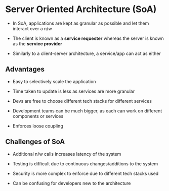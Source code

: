 # Server Oriented Architecture (SoA)

- In SoA, applications are kept as granular as possible and let them interact
over a n/w

- The client is known as a **service requester** whereas the server is known as
the **service provider**

- Similarly to a client-server architecture, a service/app can act as either

## Advantages

- Easy to selectively scale the application

- Time taken to update is less as services are more granular

- Devs are free to choose different tech stacks for different services

- Development teams can be much bigger, as each can work on different components
or services

- Enforces loose coupling

## Challenges of SoA

- Additional n/w calls increases latency of the system

- Testing is difficult due to continuous changes/additions to the system

- Security is more complex to enforce due to different tech stacks used

- Can be confusing for developers new to the architecture
